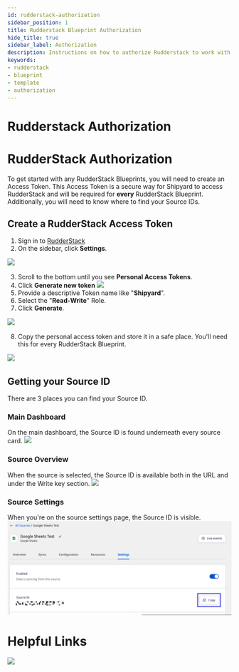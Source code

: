 ```yaml
---
id: rudderstack-authorization
sidebar_position: 1
title: Rudderstack Blueprint Authorization
hide_title: true
sidebar_label: Authorization
description: Instructions on how to authorize Rudderstack to work with Shipyard's low-code Rudderstack templates.
keywords:
- rudderstack
- blueprint
- template
- authorization
---
```


# Rudderstack Authorization
# RudderStack Authorization
To get started with any RudderStack Blueprints, you will need to create an Access Token. This Access Token is a secure way for Shipyard to access RudderStack and will be required for **every** RudderStack Blueprint. Additionally, you will need to know where to find your Source IDs.

## Create a RudderStack Access Token
1. Sign in to [RudderStack](https://app.rudderstack.com/)
2. On the sidebar, click **Settings**.

![](https://cdn.sanity.io/images/2xyydva6/production/b5debbd312490fe8233e07ab085bbb2c9e8240c5-255x399.png?w=450)

3. Scroll to the bottom until you see **Personal Access Tokens**.
4. Click **Generate new token**
![](https://cdn.sanity.io/images/2xyydva6/production/d6bfd437e4642b063015b4b1c507c61a7e32cc0c-1047x363.png?w=450)
5. Provide a descriptive Token name like "**Shipyard**". 
6. Select the "**Read-Write**" Role.
7. Click **Generate**.

![](https://cdn.sanity.io/images/2xyydva6/production/9992b8df091ea1022c41a9b201149559988b7363-623x380.png?w=450)

8. Copy the personal access token and store it in a safe place. You'll need this for every RudderStack Blueprint.

![](https://cdn.sanity.io/images/2xyydva6/production/5e8937270f43e314d38cb644a19fc7f164e4757e-618x390.png?w=450)

## Getting your Source ID

There are 3 places you can find your Source ID.

### Main Dashboard
On the main dashboard, the Source ID is found underneath every source card.
![](https://cdn.sanity.io/images/2xyydva6/production/064778249a89854aa1e632904e94169ab596bba8-448x295.png?w=450)
### Source Overview
When the source is selected, the Source ID is available both in the URL and under the Write key section.
![](https://cdn.sanity.io/images/2xyydva6/production/c57994b9d6a4a50c5757622187d051b0024b5764-1380x588.png?w=450)
### Source Settings
When you're on the source settings page, the Source ID is visible.
![Source ID Settings](../../.gitbook/assets/shipyard_2022_08_14_21_22_47.png)

# Helpful Links
![](https://cdn.sanity.io/images/2xyydva6/production/80809a29c7eeb9aa45dd76694b3e955e19d4c6ae-1069x447.png?w=450)

